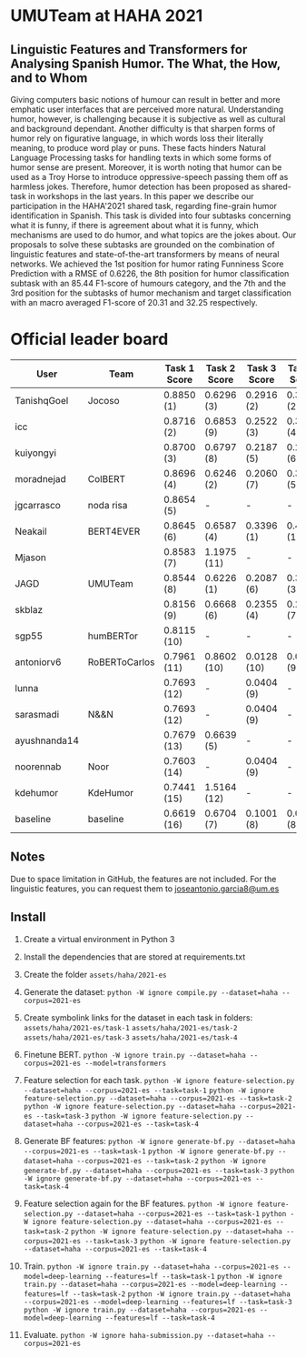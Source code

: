 # UMUTeam at HAHA 2021
## Linguistic Features and Transformers for Analysing Spanish Humor. The What, the How, and to Whom
Giving computers basic notions of humour can result in better and more emphatic user interfaces that are perceived more natural. Understanding humor, however, is challenging because it is subjective as well as cultural and background dependant. Another difficulty is that sharpen forms of humor rely on figurative language, in which words loss their literally meaning, to produce word play or puns. These facts hinders Natural Language Processing tasks for handling texts in which some forms of humor sense are present. Moreover, it is worth noting that humor can be used as a Troy Horse to introduce oppressive-speech passing them off as harmless jokes. Therefore, humor detection has been proposed as shared-task in workshops in the last years. In this paper we describe our participation in the HAHA'2021 shared task, regarding fine-grain humor identification in Spanish. This task is divided into four subtasks concerning what it is funny, if there is agreement about what it is funny, which mechanisms are used to do humor, and what topics are the jokes about. Our proposals to solve these subtasks are grounded on the combination of linguistic features and state-of-the-art transformers by means of neural networks. We achieved the 1st position for humor rating Funniness Score Prediction with a RMSE of 0.6226, the 8th position for humor classification subtask with an 85.44 F1-score of humours category, and the 7th and the 3rd position for the subtasks of humor mechanism and target classification with an macro averaged F1-score of 20.31 and 32.25 respectively. 


# Official leader board
| User         | Team          | Task 1 Score | Task 2 Score | Task 3 Score | Task 4 Score |
|--------------|---------------|--------------|--------------|--------------|--------------|
| TanishqGoel  | Jocoso        | 0.8850 (1)   | 0.6296 (3)   | 0.2916 (2)   | 0.3578 (2)   |
| icc          |               | 0.8716 (2)   | 0.6853 (9)   | 0.2522 (3)   | 0.3110 (4)   |
| kuiyongyi    |               | 0.8700 (3)   | 0.6797 (8)   | 0.2187 (5)   | 0.2836 (6)   |
| moradnejad   | ColBERT       | 0.8696 (4)   | 0.6246 (2)   | 0.2060 (7)   | 0.3099 (5)   |
| jgcarrasco   | noda risa     | 0.8654 (5)   | -            | -            | -            |
| Neakail      | BERT4EVER     | 0.8645 (6)   | 0.6587 (4)   | 0.3396 (1)   | 0.4228 (1)   |
| Mjason       |               | 0.8583 (7)   | 1.1975 (11)  | -            | -            |
| JAGD         | UMUTeam       | 0.8544 (8)   | 0.6226 (1)   | 0.2087 (6)   | 0.3225 (3)   |
| skblaz       |               | 0.8156 (9)   | 0.6668 (6)   | 0.2355 (4)   | 0.2295 (7)   |
| sgp55        | humBERTor     | 0.8115 (10)  | -            | -            | -            |
| antoniorv6   | RoBERToCarlos | 0.7961 (11)  | 0.8602 (10)  | 0.0128 (10)  | 0.0000 (9)   |
| lunna        |               | 0.7693 (12)  | -            | 0.0404 (9)   | -            |
| sarasmadi    | N&&N          | 0.7693 (12)  | -            | 0.0404 (9)   | -            |
| ayushnanda14 |               | 0.7679 (13)  | 0.6639 (5)   | -            | -            |
| noorennab    | Noor          | 0.7603 (14)  | -            | 0.0404 (9)   | -            |
| kdehumor     | KdeHumor      | 0.7441 (15)  | 1.5164 (12)  | -            | -            |
| baseline     | baseline      | 0.6619 (16)  | 0.6704 (7)   | 0.1001 (8)   | 0.0527 (8)   |


## Notes
Due to space limitation in GitHub, the features are not included. For the linguistic features, you can request them to joseantonio.garcia8@um.es


## Install
1. Create a virtual environment in Python 3
2. Install the dependencies that are stored at requirements.txt
3. Create the folder 
    ```assets/haha/2021-es```
    
4. Generate the dataset: 
    ```python -W ignore compile.py --dataset=haha --corpus=2021-es```
    
5. Create symbolink links for the dataset in each task in folders:
    ```assets/haha/2021-es/task-1```
    ```assets/haha/2021-es/task-2```
    ```assets/haha/2021-es/task-3```
    ```assets/haha/2021-es/task-4```
    
6. Finetune BERT. 
    ```python -W ignore train.py --dataset=haha --corpus=2021-es --model=transformers```
    
7. Feature selection for each task. 
    ```python -W ignore feature-selection.py --dataset=haha --corpus=2021-es --task=task-1```
    ```python -W ignore feature-selection.py --dataset=haha --corpus=2021-es --task=task-2```
    ```python -W ignore feature-selection.py --dataset=haha --corpus=2021-es --task=task-3```
    ```python -W ignore feature-selection.py --dataset=haha --corpus=2021-es --task=task-4```
    
8. Generate BF features: 
    ```python -W ignore generate-bf.py --dataset=haha --corpus=2021-es --task=task-1```
    ```python -W ignore generate-bf.py --dataset=haha --corpus=2021-es --task=task-2```
    ```python -W ignore generate-bf.py --dataset=haha --corpus=2021-es --task=task-3```
    ```python -W ignore generate-bf.py --dataset=haha --corpus=2021-es --task=task-4```
    
9. Feature selection again for the BF features. 
    ```python -W ignore feature-selection.py --dataset=haha --corpus=2021-es --task=task-1```
    ```python -W ignore feature-selection.py --dataset=haha --corpus=2021-es --task=task-2```
    ```python -W ignore feature-selection.py --dataset=haha --corpus=2021-es --task=task-3```
    ```python -W ignore feature-selection.py --dataset=haha --corpus=2021-es --task=task-4```
    
10. Train. 
    ```python -W ignore train.py --dataset=haha --corpus=2021-es --model=deep-learning --features=lf --task=task-1```
    ```python -W ignore train.py --dataset=haha --corpus=2021-es --model=deep-learning --features=lf --task=task-2```
    ```python -W ignore train.py --dataset=haha --corpus=2021-es --model=deep-learning --features=lf --task=task-3```
    ```python -W ignore train.py --dataset=haha --corpus=2021-es --model=deep-learning --features=lf --task=task-4```
    
11. Evaluate. 
    ```python -W ignore haha-submission.py --dataset=haha --corpus=2021-es```
